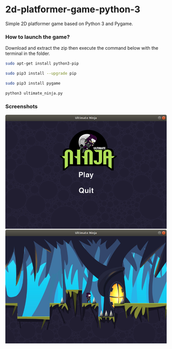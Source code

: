 # 2d-platformer-game-python-3
Simple 2D platformer game based on Python 3 and Pygame.
### How to launch the game?
Download and extract the zip then execute the command below with the terminal in the folder.
```bash
sudo apt-get install python3-pip
```
```bash
sudo pip3 install --upgrade pip
```
```bash
sudo pip3 install pygame
```
```bash
python3 ultimate_ninja.py
```

### Screenshots
![](Capture.png)
![](Capture1.png)
